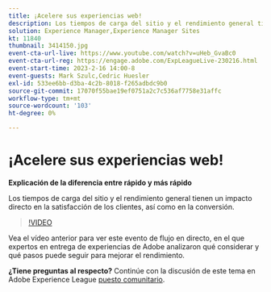 ```yaml
---
title: ¡Acelere sus experiencias web!
description: Los tiempos de carga del sitio y el rendimiento general tienen un impacto directo en la satisfacción de los clientes, así como en la conversión.
solution: Experience Manager,Experience Manager Sites
kt: 11840
thumbnail: 3414150.jpg
event-cta-url-live: https://www.youtube.com/watch?v=uHeb_GvaBc0
event-cta-url-reg: https://engage.adobe.com/ExpLeagueLive-230216.html
event-start-time: 2023-2-16 14:00-8
event-guests: Mark Szulc,Cedric Huesler
exl-id: 533ee6bb-d3ba-4c2b-8018-f265adbdc9b0
source-git-commit: 17070f55bae19ef0751a2c7c536af7758e31affc
workflow-type: tm+mt
source-wordcount: '103'
ht-degree: 0%

---
```


# ¡Acelere sus experiencias web!

**Explicación de la diferencia entre rápido y más rápido**

Los tiempos de carga del sitio y el rendimiento general tienen un impacto directo en la satisfacción de los clientes, así como en la conversión.

>[!VIDEO](https://video.tv.adobe.com/v/3414150/?quality=12&learn=on)

Vea el vídeo anterior para ver este evento de flujo en directo, en el que expertos en entrega de experiencias de Adobe analizaron qué considerar y qué pasos puede seguir para mejorar el rendimiento.

**¿Tiene preguntas al respecto?** Continúe con la discusión de este tema en Adobe Experience League [puesto comunitario](https://experienceleaguecommunities.adobe.com/t5/adobe-experience-manager/experience-league-live-post-session-discussion-speeding-up-your/m-p/575513#M36836).
